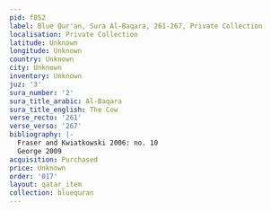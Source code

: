 ```yaml
---
pid: f052
label: Blue Qur'an, Sura Al-Baqara, 261-267, Private Collection
localisation: Private Collection
latitude: Unknown
longitude: Unknown
country: Unknown
city: Unknown
inventory: Unknown
juz: '3'
sura_number: '2'
sura_title_arabic: Al-Baqara
sura_title_english: The Cow
verse_recto: '261'
verse_verso: '267'
bibliography: |-
  Fraser and Kwiatkowski 2006: no. 10
  George 2009
acquisition: Purchased
price: Unknown
order: '017'
layout: qatar_item
collection: bluequran
---
```

